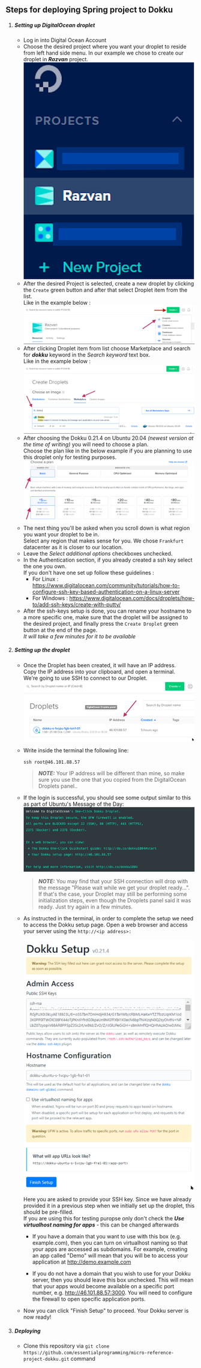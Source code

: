 ##  Steps for deploying Spring project to Dokku 
1. ##### Setting up DigitalOcean droplet  
   * Log in into Digital Ocean Account  
   * Choose the desired project where you want your droplet to reside from left hand side menu. In our example we chose to create our droplet in ***Razvan*** project. 
   ![ProjectTree](essentialprogramming-api/src/main/resources/img/newtree.png)
   * After the desired Project is selected, create a new droplet by clicking the ```Create``` green button and after that select Droplet item from the list.  
   Like in the example below :   
    ![Create](essentialprogramming-api/src/main/resources/img/createDroplet.png)
   * After clicking Droplet item from list choose Marketplace and search for ***dokku*** keyword in the *Search keyword* text box.  
     Like in the example below :  
   ![Marketplace](essentialprogramming-api/src/main/resources/img/Marketplace.png)  
   * After choosing the Dokku 0.21.4 on Ubuntu 20.04 *(newest version at the time of writing)* you will need to choose a plan.  
   Choose the plan like in the below example if you are planning to use this droplet only for testing purposes.
    ![Marketplace](essentialprogramming-api/src/main/resources/img/plan.png)  
   * The next thing you'll be asked when you scroll down is what region you want your droplet to be in.  
   Select any region that makes sense for you. We chose ```Frankfurt``` datacenter as it is closer to our location.
   * Leave the *Select additional options* checkboxes unchecked.  
   * In the Authentication section, if you already created a ssh key select the one you own.  
   If you don't have one set up follow these guidelines :   
        * For Linux : https://www.digitalocean.com/community/tutorials/how-to-configure-ssh-key-based-authentication-on-a-linux-server
        * For Windows : https://www.digitalocean.com/docs/droplets/how-to/add-ssh-keys/create-with-putty/  
   * After the ssh-keys setup is done, you can rename your hostname to a more specific one, make sure that the droplet will be assigned to the desired project,
   and finally press the ```Create Droplet``` green button at the end of the page.  
   *It will take a few minutes for it to be available*
   
2. ##### Setting up the droplet
   * Once the Droplet has been created, it will have an IP address.  
    Copy the IP address into your clipboard, and open a terminal.  
    We're going to use SSH to connect to our Droplet.
    ![Marketplace](essentialprogramming-api/src/main/resources/img/ip.png)  
    
   * Write inside the terminal the following line: 
       ```
       ssh root@46.101.88.57
        ```
       > **_NOTE:_**  Your IP address will be different than mine, so make sure you use the one that you copied from the DigitalOcean Droplets panel..
   * If the login is successful, you should see some output similar to this as part of Ubuntu's Message of the Day:  
       ![Welcome](essentialprogramming-api/src/main/resources/img/dokku_welcome.png)
       > **_NOTE:_**  You may find that your SSH connection will drop with the message "Please wait while we get your droplet ready...".  
       If that's the case, your Droplet may still be performing some initialization steps, even though the Droplets panel said it was ready. Just try again in a few minutes.
   * As instructed in the terminal, in order to complete the setup we need to access the Dokku setup page. Open a web browser and access your server using the ```http://<ip address>:```  
   
       ![DokkuSetup](essentialprogramming-api/src/main/resources/img/dokkuSetup.png)  
        
       Here you are asked to provide your SSH key. Since we have already provided it in a previous step when we initially set up the droplet, this should be pre-filled.  
       If you are using this for testing puropse only don't check the ***Use virtualhost naming for apps*** - this can be changed afterwards  
        * If you have a domain that you want to use with this box (e.g. example.com), then you can turn on virtualhost naming so that your apps are accessed as subdomains. For example, creating an app called "Demo" will mean that you will be to access your application at http://demo.example.com

        * If you do not have a domain that you wish to use for your Dokku server, then you should leave this box unchecked. This will mean that your apps would become available on a specific port number, e.g. http://46.101.88.57:3000. You will need to configure the firewall to open specific application ports.
    * Now you can click "Finish Setup" to proceed. Your Dokku server is now ready!
   
3. ##### Deploying 
    * Clone this repository via 
     ```git clone https://github.com/essentialprogramming/micro-reference-project-dokku.git``` command



 
    
    
    
    
   
 



   